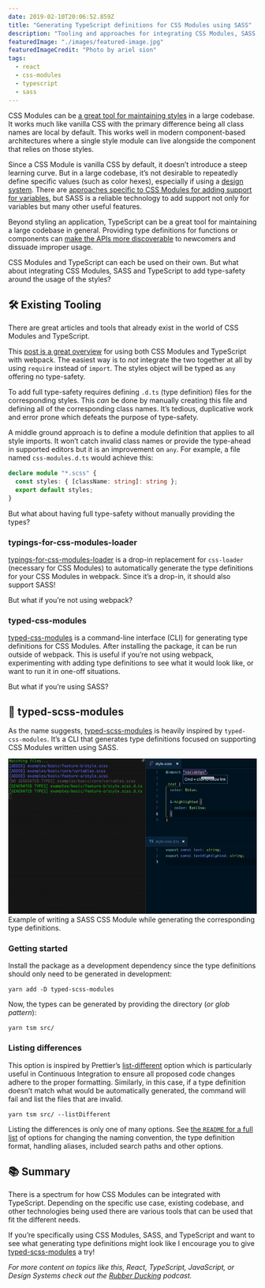 ```yaml
---
date: 2019-02-10T20:06:52.859Z
title: "Generating TypeScript definitions for CSS Modules using SASS"
description: "Tooling and approaches for integrating CSS Modules, SASS, and TypeScript to add additional type-safety when importing the styles."
featuredImage: "./images/featured-image.jpg"
featuredImageCredit: "Photo by ariel sion"
tags:
  - react
  - css-modules
  - typescript
  - sass
---
```


CSS Modules can be [a great tool for maintaining styles](https://medium.com/@skovy/writing-maintainable-styles-and-components-with-css-modules-308a9216a6c2) in a large codebase. It works much like vanilla CSS with the primary difference being all class names are local by default. This works well in modern component-based architectures where a single style module can live alongside the component that relies on those styles.

Since a CSS Module is vanilla CSS by default, it doesn’t introduce a steep learning curve. But in a large codebase, it’s not desirable to repeatedly define specific values (such as color hexes), especially if using a [design system](https://medium.com/rubber-ducking/migrating-a-design-system-to-a-dedicated-repository-38582e3b9812). There are [approaches specific to CSS Modules for adding support for variables](https://github.com/css-modules/css-modules/blob/master/docs/values-variables.md), but SASS is a reliable technology to add support not only for variables but many other useful features.

Beyond styling an application, TypeScript can be a great tool for maintaining a large codebase in general. Providing type definitions for functions or components can [make the APIs more discoverable](https://medium.com/@skovy/using-component-dot-notation-with-typescript-to-create-a-set-of-components-b0b2aad4892b) to newcomers and dissuade improper usage.

CSS Modules and TypeScript can each be used on their own. But what about integrating CSS Modules, SASS and TypeScript to add type-safety around the usage of the styles?

## 🛠 Existing Tooling

There are great articles and tools that already exist in the world of CSS Modules and TypeScript.

This [post is a great overview](https://medium.com/@sapegin/css-modules-with-typescript-and-webpack-6b221ebe5f10) for using both CSS Modules and TypeScript with webpack. The easiest way is to *not* integrate the two together at all by using `require` instead of `import`. The styles object will be typed as `any` offering no type-safety.

To add full type-safety requires defining `.d.ts` (type definition) files for the corresponding styles. This *can* be done by manually creating this file and defining all of the corresponding class names. It’s tedious, duplicative work and error prone which defeats the purpose of type-safety.

A middle ground approach is to define a module definition that applies to all style imports. It won’t catch invalid class names or provide the type-ahead in supported editors but it is an improvement on `any`. For example, a file named `css-modules.d.ts` would achieve this:

```typescript
declare module "*.scss" {
  const styles: { [className: string]: string };
  export default styles;
}
```

But what about having full type-safety without manually providing the types?

### typings-for-css-modules-loader

[typings-for-css-modules-loader](https://github.com/Jimdo/typings-for-css-modules-loader) is a drop-in replacement for `css-loader` (necessary for CSS Modules) to automatically generate the type definitions for your CSS Modules in webpack. Since it’s a drop-in, it should also support SASS!

But what if you’re not using webpack?

### typed-css-modules

[typed-css-modules](https://github.com/Quramy/typed-css-modules) is a command-line interface (CLI) for generating type definitions for CSS Modules. After installing the package, it can be run outside of webpack. This is useful if you’re not using webpack, experimenting with adding type definitions to see what it would look like, or want to run it in one-off situations.

But what if you’re using SASS?

## 🎁 typed-scss-modules

As the name suggests, [typed-scss-modules](https://github.com/skovy/typed-scss-modules) is heavily inspired by `typed-css-modules`. It’s a CLI that generates type definitions focused on supporting CSS Modules written using SASS.

![Example of writing a SASS CSS Module while generating the corresponding type definitions.](./images/typed-scss-modules-output.gif)
<span class="image-caption">
Example of writing a SASS CSS Module while generating the corresponding type definitions.
</span>

### Getting started

Install the package as a development dependency since the type definitions should only need to be generated in development:

```
yarn add -D typed-scss-modules 
```

Now, the types can be generated by providing the directory (*or glob pattern*):

```
yarn tsm src/
```


### Listing differences

This option is inspired by Prettier’s [list-different](https://prettier.io/docs/en/cli.html#list-different) option which is particularly useful in Continuous Integration to ensure all proposed code changes adhere to the proper formatting. Similarly, in this case, if a type definition doesn’t match what would be automatically generated, the command will fail and list the files that are invalid.

```
yarn tsm src/ --listDifferent
```

Listing the differences is only one of many options. See [the `README` for a full list](https://github.com/skovy/typed-scss-modules#readme) of options for changing the naming convention, the type definition format, handling aliases, included search paths and other options.

## 📚 Summary

There is a spectrum for how CSS Modules can be integrated with TypeScript. Depending on the specific use case, existing codebase, and other technologies being used there are various tools that can be used that fit the different needs.

If you’re specifically using CSS Modules, SASS, and TypeScript and want to see what generating type definitions might look like I encourage you to give [typed-scss-modules](https://github.com/skovy/typed-scss-modules) a try!

*For more content on topics like this, React, TypeScript, JavaScript, or Design Systems check out the [Rubber Ducking](http://www.rubberducking.fm/) podcast.*